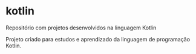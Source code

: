 # kotlin
Repositório com projetos desenvolvidos na linguagem Kotlin

Projeto criado para estudos e aprendizado da linguagem de programação Kotlin.
